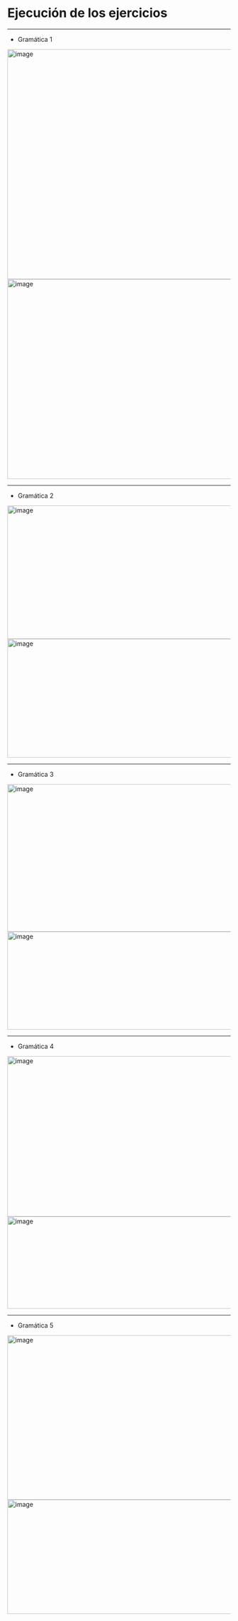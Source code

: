 # Ejecución de los ejercicios

---

- Gramática 1

<img width="897" height="519" alt="image" src="https://github.com/user-attachments/assets/46e7cfa5-bc33-45c2-b8fe-8a006ad26a90" />

<img width="899" height="451" alt="image" src="https://github.com/user-attachments/assets/d2401d2d-ffda-4c0a-9947-a3b0d769157f" />

---

- Gramática 2

<img width="931" height="301" alt="image" src="https://github.com/user-attachments/assets/f22769c7-f3c9-4e09-907c-6bdfce26ea0a" />

<img width="836" height="268" alt="image" src="https://github.com/user-attachments/assets/b79547cb-67b3-4383-9107-dc591ad4bdee" />

---

- Gramática 3

<img width="820" height="333" alt="image" src="https://github.com/user-attachments/assets/30647482-725f-4dcf-b815-711874fe7685" />

<img width="826" height="221" alt="image" src="https://github.com/user-attachments/assets/35b49d41-50ed-4998-b58b-e7e35ef41413" />

---

- Gramática 4

<img width="1031" height="362" alt="image" src="https://github.com/user-attachments/assets/14bc9300-eca7-46d5-9dd4-b12acc9a71b2" />

<img width="742" height="208" alt="image" src="https://github.com/user-attachments/assets/384a7dfe-16eb-47cd-8d1c-a6d39353c058" />

---

- Gramática 5

<img width="815" height="371" alt="image" src="https://github.com/user-attachments/assets/ebc2b088-59ee-4e44-845f-97ba5b7acfbe" />

<img width="825" height="258" alt="image" src="https://github.com/user-attachments/assets/05b5dfbe-6f63-4b4b-8e5d-1eba74140cc3" />
